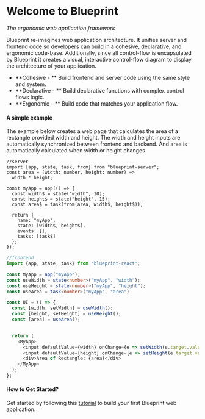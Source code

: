 # Welcome to Blueprint
*The ergonomic web application framework*

Blueprint re-imagines web application architecture. It unifies server and frontend code so developers can build in a cohesive, declarative, and ergonomic code-base. Additionally, since all control-flow is encapsulated by Blueprint it creates a visual, interactive control-flow diagram to display the architecture of your application.

- **Cohesive - ** Build frontend and server code using the same style and system.
- **Declarative - ** Build declarative functions with complex control flows logic.
- **Ergonomic - ** Build code that matches your application flow. 

#### A simple example

The example below creates a web page that calculates the area of a rectangle provided width and height. The width and height inputs are automatically synchronized between frontend and backend. And area is automatically calculated when width or height changes.

```
//server
import {app, state, task, from} from "blueprint-server";
const area = (width: number, height: number) =>
  width * height;
  
const myApp = app(() => {
  const width$ = state("width", 10);
  const height$ = state("height", 15);
  const area$ = task(from(area, width$, height$));

  return {
    name: "myApp",
    state: [width$, height$],
    events: [],
    tasks: [task$]
  };
});
```

```typescript
//frontend
import {app, state, task} from "blueprint-react";

const MyApp = app("myApp");
const useWidth = state<number>("myApp", "width");
const useHeight = state<number>("myApp", "height");
const useArea = task<number>("myApp", "area")

const UI = () => {
  const [width, setWidth] = useWidth();
  const [height, setHeight] = useHeight();
  const [area] = useArea();


  return (
    <MyApp>
      <input defaultValue={width} onChange={e => setWidth(e.target.value)} />
      <input defaultValue={height} onChange={e => setHeight(e.target.value)} />
      <div>Area of Rectangle: {area}</div>
    </MyApp>
  );
};
```

#### How to Get Started?

Get started by following this [tutorial](./gettingStarted.md) to build your first Blueprint web application.